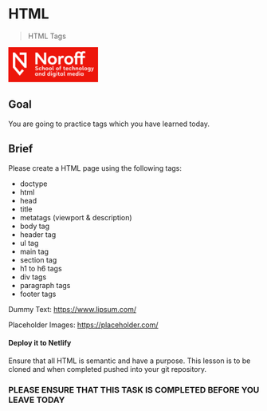 # HTML 

> HTML Tags

<img src="./img/noroff-logo.png" width="180">

## Goal

You are going to practice tags which you have learned today.

## Brief

Please create a HTML page using the following tags:

- doctype
- html
- head
- title
- metatags (viewport & description)
- body tag
- header tag
- ul tag
- main tag
- section tag
- h1 to h6 tags
- div tags
- paragraph tags
- footer tags

Dummy Text: https://www.lipsum.com/

Placeholder Images: https://placeholder.com/

#### Deploy it to Netlify

Ensure that all HTML is semantic and have a purpose. This lesson is to be cloned and when completed pushed into your git repository.
### PLEASE ENSURE THAT THIS TASK IS COMPLETED BEFORE YOU LEAVE TODAY

